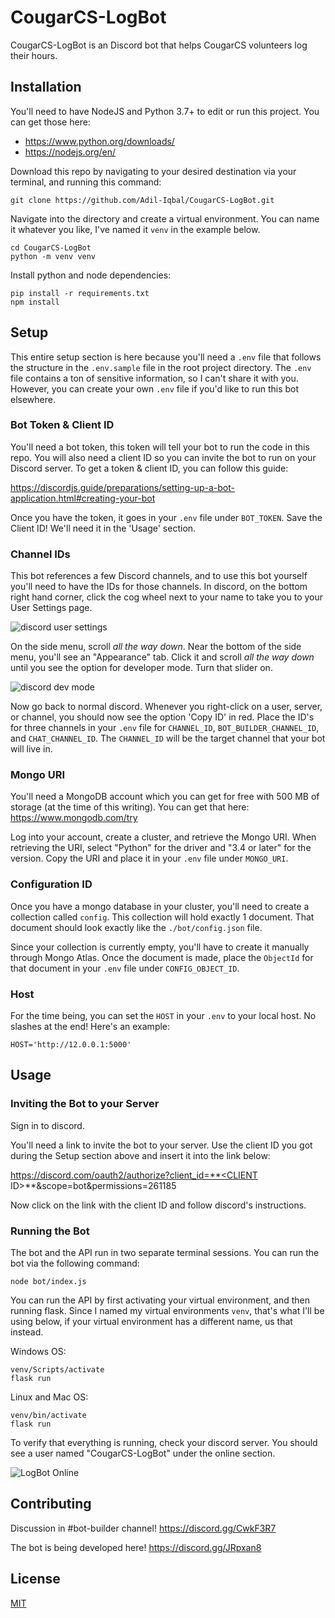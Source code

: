 # CougarCS-LogBot

CougarCS-LogBot is an Discord bot that helps CougarCS volunteers log their hours.

## Installation

You'll need to have NodeJS and Python 3.7+ to edit or run this project. You can get those here:

* https://www.python.org/downloads/
* https://nodejs.org/en/

Download this repo by navigating to your desired destination via your terminal, and running this command:

```
git clone https://github.com/Adil-Iqbal/CougarCS-LogBot.git
```

Navigate into the directory and create a virtual environment. You can name it whatever you like, I've named it `venv` in the example below.

```
cd CougarCS-LogBot
python -m venv venv
```

Install python and node dependencies:

```
pip install -r requirements.txt
npm install
```

## Setup
This entire setup section is here because you'll need a `.env` file that follows the structure in the `.env.sample` file in the root project directory. The `.env` file contains a ton of sensitive information, so I can't share it with you. However, you can create your own `.env` file if you'd like to run this bot elsewhere.

### Bot Token & Client ID
You'll need a bot token, this token will tell your bot to run the code in this repo. You will also need a client ID so you can invite the bot to run on your Discord server. To get a token & client ID, you can follow this guide:

https://discordjs.guide/preparations/setting-up-a-bot-application.html#creating-your-bot

Once you have the token, it goes in your `.env` file under `BOT_TOKEN`.  Save the Client ID! We'll need it in the 'Usage' section.

### Channel IDs
This bot references a few Discord channels, and to use this bot yourself you'll need to have the IDs for those channels. In discord, on the bottom right hand corner, click the cog wheel next to your name to take you to your User Settings page.

![discord user settings](https://i.imgur.com/IKTpOjd.png)

On the side menu, scroll *all the way down*. Near the bottom of the side menu, you'll see an "Appearance" tab. Click it and scroll *all the way down* until you see the option for developer mode. Turn that slider on. 

![discord dev mode](https://i.imgur.com/JLUw7bO.png)

Now go back to normal discord. Whenever you right-click on a user, server, or channel, you should now see the option 'Copy ID' in red. Place the ID's for three channels in your `.env` file for `CHANNEL_ID`, `BOT_BUILDER_CHANNEL_ID`, and `CHAT_CHANNEL_ID`. The `CHANNEL_ID` will be the target channel that your bot will live in.


### Mongo URI
You'll need a MongoDB account which you can get for free with 500 MB of storage (at the time of this writing). You can get that here: https://www.mongodb.com/try

Log into your account, create a cluster, and retrieve the Mongo URI. When retrieving the URI, select "Python" for the driver and "3.4 or later" for the version. Copy the URI and place it in your `.env` file under `MONGO_URI`.

### Configuration ID
Once you have a mongo database in your cluster, you'll need to create a collection called `config`. This collection will hold exactly 1 document. That document should look exactly like the `./bot/config.json` file. 

Since your collection is currently empty, you'll have to create it manually through Mongo Atlas. Once the document is made, place the `ObjectId` for that document in your `.env` file under `CONFIG_OBJECT_ID`.

### Host

For the time being, you can set the `HOST` in your `.env` to your local host. No slashes at the end! Here's an example:

```
HOST='http://12.0.0.1:5000'
```

## Usage

### Inviting the Bot to your Server
Sign in to discord.

You'll need a link to invite the bot to your server. Use the client ID you got during the Setup section above and insert it into the link below:

https://discord.com/oauth2/authorize?client_id=**<CLIENT ID>**&scope=bot&permissions=261185

Now click on the link with the client ID and follow discord's instructions. 

### Running the Bot

The bot and the API run in two separate terminal sessions. You can run the bot via the following command:

```
node bot/index.js
```
You can run the API by first activating your virtual environment, and then running flask. Since I named my virtual environments `venv`, that's what I'll be using below, if your virtual environment has a different name, us that instead.

Windows OS:

```
venv/Scripts/activate
flask run
```

Linux and Mac OS:

```
venv/bin/activate
flask run
```

To verify that everything is running, check your discord server. You should see a user named "CougarCS-LogBot" under the online section.

![LogBot Online](https://i.imgur.com/Bki4QPI.png)

## Contributing

Discussion in #bot-builder channel!
https://discord.gg/CwkF3R7

The bot is being developed here!
https://discord.gg/JRpxan8

## License
[MIT](https://choosealicense.com/licenses/mit/)
